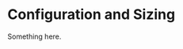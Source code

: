 [title]: # (Configuration and Sizing)
[tags]: # (XXX)
[priority]: # (2188)
# Configuration and Sizing
Something here.
